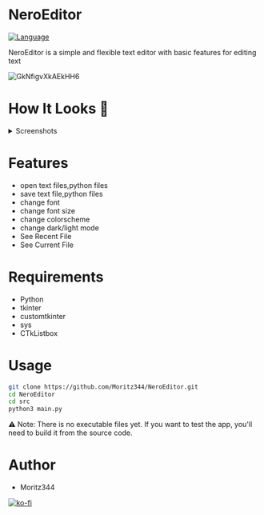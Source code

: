# NeroEditor
[![Language](https://img.shields.io/badge/language-python-blue.svg?style=flat)](https://www.python.org) 

NeroEditor is a simple and flexible text editor with basic features for editing text


![GkNfigvXkAEkHH6](https://github.com/user-attachments/assets/5f7a76df-df6e-4c0a-a0e0-ba01e32ca6b8)


# How It Looks 👀
</details>
<details>
<summary>Screenshots</summary>
  


![start_screen](https://github.com/user-attachments/assets/8ee5ac0d-bbbd-4794-a47e-04d02bc31389)

![Screenshot_78](https://github.com/user-attachments/assets/5510c7cf-2f48-42f6-90c2-45f34a214b56)


</details>

# Features
- open text files,python files
- save text file,python files
- change font
- change font size
- change colorscheme
- change dark/light mode
- See Recent File
- See Current File

# Requirements
- Python
- tkinter
- customtkinter
- sys
- CTkListbox


# Usage
```bash
git clone https://github.com/Moritz344/NeroEditor.git
cd NeroEditor
cd src
python3 main.py

```


⚠ Note: There is no  executable files yet.
If you want to test the app, you'll need to build it from the source code.


# Author
- Moritz344
  
[![ko-fi](https://ko-fi.com/img/githubbutton_sm.svg)](https://ko-fi.com/W7W61324M0)

